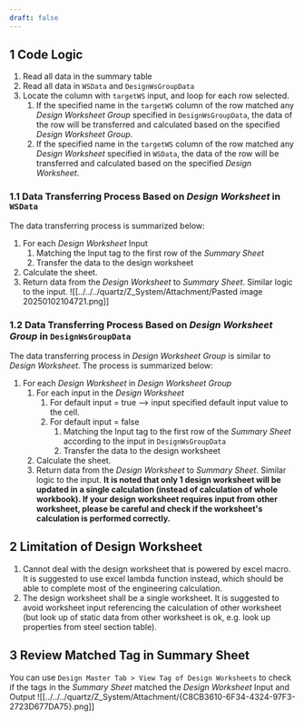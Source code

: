 ```yaml
---
draft: false
---
```

## 1	Code Logic
1. Read all data in the summary table
2. Read all data in `WSData` and `DesignWsGroupData`
3. Locate the column with `targetWS` input, and loop for each row selected.
	1. If the specified name in the `targetWS` column of the row matched any *Design Worksheet Group* specified in `DesignWsGroupData`, the data of the row will be transferred and calculated based on the specified *Design Worksheet Group*. 
	2. If the specified name in the `targetWS` column of the row matched any *Design Worksheet* specified in `WSData`, the data of the row will be transferred and calculated based on the specified *Design Worksheet*.
### 1.1	Data Transferring Process Based on *Design Worksheet* in `WSData`
The data transferring process is summarized below:
1. For each *Design Worksheet* Input
	1. Matching the Input tag to the first row of  the *Summary Sheet*
	2. Transfer the data to the design worksheet 
2. Calculate the sheet.
3. Return data from the *Design Worksheet* to *Summary Sheet*. Similar logic to the input.
![[../../../quartz/Z_System/Attachment/Pasted image 20250102104721.png]]
### 1.2	Data Transferring Process Based on *Design Worksheet Group* in `DesignWsGroupData`
The data transferring process in *Design Worksheet Group* is similar to *Design Worksheet*. The process is summarized below:
1. For each *Design Worksheet* in *Design Worksheet Group* 
	1. For each input in the *Design Worksheet*
		1. For default input = true --> input specified default input value to the cell.
		2. For default input = false 
			1. Matching the Input tag to the first row of  the *Summary Sheet* according to the input in `DesignWsGroupData`
			2. Transfer the data to the design worksheet 
	2. Calculate the sheet.
	3. Return data from the *Design Worksheet* to *Summary Sheet*. Similar logic to the input.
**It is noted that only 1 design worksheet will be updated in a single calculation (instead of calculation of whole workbook). If your design worksheet requires input from other worksheet, please be careful and check if the worksheet's calculation is performed correctly.**
## 2	Limitation of Design Worksheet
1. Cannot deal with the design worksheet that is powered by excel macro. It is suggested to use excel lambda function instead, which should be able to complete most of the engineering calculation.
2. The design worksheet shall be a single worksheet. It is suggested to avoid worksheet input referencing the calculation of other worksheet (but look up of static data from other worksheet is ok, e.g. look up properties from steel section table).
## 3	Review Matched Tag in Summary Sheet
You can use `Design Master Tab > View Tag of Design Worksheets` to check if the tags in the *Summary Sheet* matched the *Design Worksheet* Input and Output
![[../../../quartz/Z_System/Attachment/{C8CB3610-6F34-4324-97F3-2723D677DA75}.png]]